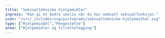 ```yaml
---
title: "Seksualtekniske hjelpemidler"
ingress: "Kan gi et bedre sexliv når du har nedsatt seksualfunksjon."
icon: "/src/_includes/svg/pictograms/seksualtekniske-hjelpemidler.svg"
type: ["Hjelpemiddel","Pengestøtte"]
area: ["Hjelpemidler og tilrettelegging"]
---
```

